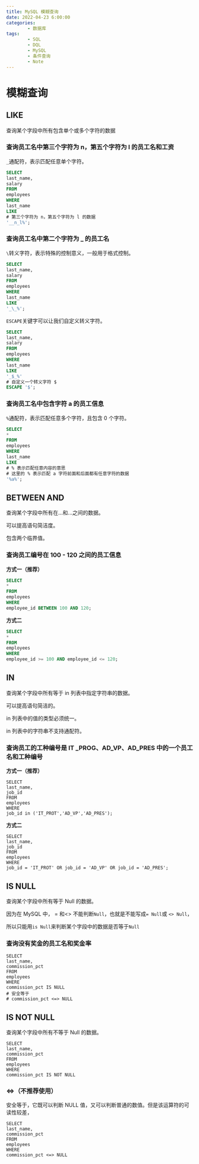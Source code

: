 ```yaml
---
title: MySQL 模糊查询
date: 2022-04-23 6:00:00
categories:
        - 数据库
tags:
        - SQL
        - DQL
        - MySQL
        - 条件查询
        - Note
---
```


# 模糊查询

## LIKE

查询某个字段中所有包含单个或多个字符的数据

### 查询员工名中第三个字符为 n，第五个字符为 l 的员工名和工资

`_`通配符，表示匹配任意单个字符。

```sql
SELECT
last_name,
salary
FROM
employees
WHERE
last_name
LIKE
# 第三个字符为 n，第五个字符为 l 的数据
'__n_l%';
```

### 查询员工名中第二个字符为 \_ 的员工名

`\`转义字符，表示特殊的控制意义，一般用于格式控制。

```sql
SELECT
last_name,
salary
FROM
employees
WHERE
last_name
LIKE
'_\_%';
```

`ESCAPE`关键字可以让我们自定义转义字符。

```sql
SELECT
last_name,
salary
FROM
employees
WHERE
last_name
LIKE
'_$_%'
# 自定义一个转义字符 $
ESCAPE '$';
```

### 查询员工名中包含字符 a 的员工信息

`%`通配符，表示匹配任意多个字符，且包含 0 个字符。

```sql
SELECT
*
FROM
employees
WHERE
last_name
LIKE
# % 表示匹配任意内容的意思
# 这里的 % 表示匹配 a 字符前面和后面都有任意字符的数据
'%a%';
```

## BETWEEN AND

查询某个字段中所有在...和...之间的数据。

可以提高语句简洁度。

包含两个临界值。

### 查询员工编号在 100 - 120 之间的员工信息

**方式一（推荐）**

```sql
SELECT
*
FROM
employees
WHERE
employee_id BETWEEN 100 AND 120;
```

**方式二**

```sql
SELECT
*
FROM
employees
WHERE
employee_id >= 100 AND employee_id <= 120;
```

## IN

查询某个字段中所有等于 in 列表中指定字符串的数据。

可以提高语句简洁的。

in 列表中的值的类型必须统一。

in 列表中的字符串不支持通配符。

### 查询员工的工种编号是 IT \_PROG、AD_VP、AD_PRES 中的一个员工名和工种编号

**方式一（推荐）**

```mysql
SELECT
last_name,
job_id
FROM
employees
WHERE
job_id in ('IT_PROT','AD_VP','AD_PRES');
```

**方式二**

```MySQL
SELECT
last_name,
job_id
FROM
employees
WHERE
job_id = 'IT_PROT' OR job_id = 'AD_VP' OR job_id = 'AD_PRES';
```

## IS NULL

查询某个字段中所有等于 Null 的数据。

因为在 MySQL 中， = 和<> 不能判断`Null`，也就是不能写成`= Null`或 `<> Null`，

所以只能用`is Null`来判断某个字段中的数据是否等于`Null`

### 查询没有奖金的员工名和奖金率

```mysql
SELECT
last_name,
commission_pct
FROM
employees
WHERE
commission_pct IS NULL
# 安全等于
# commission_pct <=> NULL
```

## IS NOT NULL

查询某个字段中所有不等于 Null 的数据。

```MySQL
SELECT
last_name,
commission_pct
FROM
employees
WHERE
commission_pct IS NOT NULL
```

### <=>（不推荐使用）

安全等于，它既可以判断 NULL 值，又可以判断普通的数值。但是该运算符的可读性较差，

```MySQL
SELECT
last_name,
commission_pct
FROM
employees
WHERE
commission_pct <=> NULL
```
